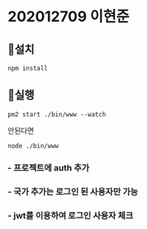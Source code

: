 # 202012709 이현준

## 🔨설치
``` 
npm install
```

## 📐실행
``` 
pm2 start ./bin/www --watch
```
안된다면
```
node ./bin/www
```

### - 프로젝트에 auth 추가
### - 국가 추가는 로그인 된 사용자만 가능
### - jwt를 이용하여 로그인 사용자 체크